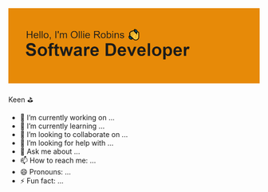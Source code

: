 <img src='header.png'>

Keen :golf: 

- 🔭 I’m currently working on ...
- 🌱 I’m currently learning ...
- 👯 I’m looking to collaborate on ...
- 🤔 I’m looking for help with ...
- 💬 Ask me about ...
- 📫 How to reach me: ...
- 😄 Pronouns: ...
- ⚡ Fun fact: ...
<!--
**olirob93/olirob93** is a ✨ _special_ ✨ repository because its `README.md` (this file) appears on your GitHub profile.

Here are some ideas to get you started:


-->
